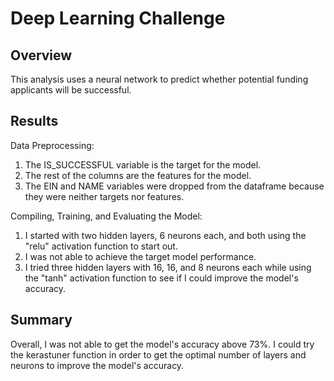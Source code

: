 # Deep Learning Challenge
## Overview 
This analysis uses a neural network to predict whether potential funding applicants will be successful.
## Results
Data Preprocessing:

1. The IS_SUCCESSFUL variable is the target for the model.
2. The rest of the columns are the features for the model.
3. The EIN and NAME variables were dropped from the dataframe because they were neither targets nor features.

Compiling, Training, and Evaluating the Model:

1. I started with two hidden layers, 6 neurons each, and both using the "relu" activation function to start out. 
2. I was not able to achieve the target model performance.
3. I tried three hidden layers with 16, 16, and 8 neurons each while using the "tanh" activation function to see if I could improve the model's accuracy.

## Summary
Overall, I was not able to get the model's accuracy above 73%. I could try the kerastuner function in order to get the optimal number of layers and neurons to improve the model's accuracy.
